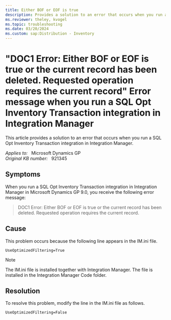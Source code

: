 ```yaml
---
title: Either BOF or EOF is true
description: Provides a solution to an error that occurs when you run a SQL Opt Inventory Transaction integration in Integration Manager.
ms.reviewer: theley, kvogel
ms.topic: troubleshooting
ms.date: 03/20/2024
ms.custom: sap:Distribution - Inventory
---
```

# "DOC1 Error: Either BOF or EOF is true or the current record has been deleted. Requested operation requires the current record" Error message when you run a SQL Opt Inventory Transaction integration in Integration Manager

This article provides a solution to an error that occurs when you run a SQL Opt Inventory Transaction integration in Integration Manager.

_Applies to:_ &nbsp; Microsoft Dynamics GP  
_Original KB number:_ &nbsp; 921345

## Symptoms

When you run a SQL Opt Inventory Transaction integration in Integration Manager in Microsoft Dynamics GP 9.0, you receive the following error message:
> DOC1 Error: Either BOF or EOF is true or the current record has been deleted. Requested operation requires the current record.

## Cause

This problem occurs because the following line appears in the IM.ini file.

`UseOptimizedFiltering=True`

> [!NOTE]
> The IM.ini file is installed together with Integration Manager. The file is installed in the Integration Manager Code folder.

## Resolution

To resolve this problem, modify the line in the IM.ini file as follows.

`UseOptimizedFiltering=False`
